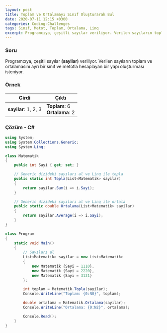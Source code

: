```yaml
---
layout: post
title: Toplam ve Ortalamayı Sınıf Oluşturarak Bul
date: 2020-07-11 12:15 +0300
categories: Coding-Challenges
tags: Sınıf, Metot, Toplam, Ortalama, Linq
excerpt: Programcıya, çeşitli sayılar veriliyor. Verilen sayıların toplam ve ortalamasını ayrı bir sınıf ve metotla hesaplayan bir yapı oluşturması isteniyor....
---
```

### Soru
Programcıya, çeşitli sayılar **(sayilar)** veriliyor. Verilen sayıların toplam ve ortalamasını ayrı bir sınıf ve metotla hesaplayan bir yapı oluşturması isteniyor.

### Örnek

| Girdi                | Çıktı                               |
|----------------------|-------------------------------------|
| **sayilar**: 1, 2, 3 | **Toplam**:  6 <br> **Ortalama**: 2 |

### Çözüm - C#
```csharp
using System;
using System.Collections.Generic;
using System.Linq;

class Matematik
{
    public int Sayi { get; set; }

    // Generic dizideki sayıları al ve Linq ile topla
    public static int Topla(List<Matematik> sayilar)
    {
        return sayilar.Sum(i => i.Sayi);
    }

    // Generic dizideki sayıları al ve Linq ile ortala
    public static double Ortalama(List<Matematik> sayilar)
    {
        return sayilar.Average(i => i.Sayi);
    }
}

class Program
{
    static void Main()
    {
        // Sayıları al
        List<Matematik> sayilar = new List<Matematik>
        {
            new Matematik {Sayi = 1110},
            new Matematik {Sayi = 2220},
            new Matematik {Sayi = 3131}
        };

        int toplam = Matematik.Topla(sayilar);
        Console.WriteLine("Toplam: {0:N0}", toplam);

        double ortalama = Matematik.Ortalama(sayilar);
        Console.WriteLine("Ortalama: {0:N2}", ortalama);

        Console.Read();
    }
}
```